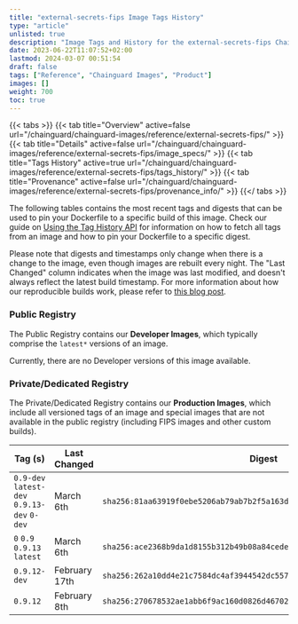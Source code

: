 ```yaml
---
title: "external-secrets-fips Image Tags History"
type: "article"
unlisted: true
description: "Image Tags and History for the external-secrets-fips Chainguard Image"
date: 2023-06-22T11:07:52+02:00
lastmod: 2024-03-07 00:51:54
draft: false
tags: ["Reference", "Chainguard Images", "Product"]
images: []
weight: 700
toc: true
---
```


{{< tabs >}}
{{< tab title="Overview" active=false url="/chainguard/chainguard-images/reference/external-secrets-fips/" >}}
{{< tab title="Details" active=false url="/chainguard/chainguard-images/reference/external-secrets-fips/image_specs/" >}}
{{< tab title="Tags History" active=true url="/chainguard/chainguard-images/reference/external-secrets-fips/tags_history/" >}}
{{< tab title="Provenance" active=false url="/chainguard/chainguard-images/reference/external-secrets-fips/provenance_info/" >}}
{{</ tabs >}}

The following tables contains the most recent tags and digests that can be used to pin your Dockerfile to a specific build of this image. Check our guide on [Using the Tag History API](/chainguard/chainguard-images/using-the-tag-history-api/) for information on how to fetch all tags from an image and how to pin your Dockerfile to a specific digest.

Please note that digests and timestamps only change when there is a change to the image, even though images are rebuilt every night. The "Last Changed" column indicates when the image was last modified, and doesn't always reflect the latest build timestamp. For more information about how our reproducible builds work, please refer to [this blog post](https://www.chainguard.dev/unchained/reproducing-chainguards-reproducible-image-builds).

### Public Registry
The Public Registry contains our **Developer Images**, which typically comprise the `latest*` versions of an image.

Currently, there are no Developer versions of this image available.

### Private/Dedicated Registry
The Private/Dedicated Registry contains our **Production Images**, which include all versioned tags of an image and special images that are not available in the public registry (including FIPS images and other custom builds).

| Tag (s)                                      | Last Changed  | Digest                                                                    |
|----------------------------------------------|---------------|---------------------------------------------------------------------------|
|  `0.9-dev` `latest-dev` `0.9.13-dev` `0-dev` | March 6th     | `sha256:81aa63919f0ebe5206ab79ab7b2f5a163d98cfe15d2b0c7e5c8225edc19c2f3a` |
|  `0` `0.9` `0.9.13` `latest`                 | March 6th     | `sha256:ace2368b9da1d8155b312b49b08a84cede8ebf30db561a5b7fc90998ee390ee2` |
|  `0.9.12-dev`                                | February 17th | `sha256:262a10dd4e21c7584dc4af3944542dc55726756ceefb6ca4c70fe2281d05a5e7` |
|  `0.9.12`                                    | February 8th  | `sha256:270678532ae1abb6f9ac160d0826d46702aa355804e0b2ebc747bd645399b726` |

